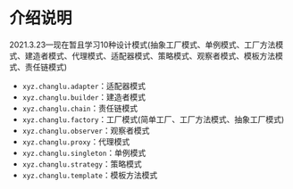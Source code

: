 # 介绍说明

2021.3.23—现在暂且学习10种设计模式(抽象工厂模式、单例模式、工厂方法模式、建造者模式、代理模式、适配器模式、策略模式、观察者模式、模板方法模式、责任链模式)

+   `xyz.changlu.adapter`：适配器模式
+   `xyz.changlu.builder`：建造者模式
+   `xyz.changlu.chain`：责任链模式
+   `xyz.changlu.factory`：工厂模式(简单工厂、工厂方法模式、抽象工厂模式)
+   `xyz.changlu.observer`：观察者模式
+   `xyz.changlu.proxy`：代理模式
+   `xyz.changlu.singleton`：单例模式
+   `xyz.changlu.strategy`：策略模式
+   `xyz.changlu.template`：模板方法模式